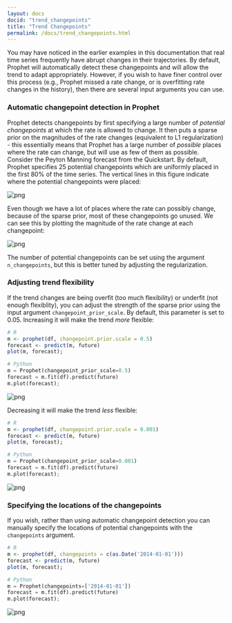 ```yaml
---
layout: docs
docid: "trend_changepoints"
title: "Trend Changepoints"
permalink: /docs/trend_changepoints.html
---
```

You may have noticed in the earlier examples in this documentation that real time series frequently have abrupt changes in their trajectories. By default, Prophet will automatically detect these changepoints and will allow the trend to adapt appropriately. However, if you wish to have finer control over this process (e.g., Prophet missed a rate change, or is overfitting rate changes in the history), then there are several input arguments you can use.

### Automatic changepoint detection in Prophet
Prophet detects changepoints by first specifying a large number of *potential changepoints* at which the rate is allowed to change. It then puts a sparse prior on the magnitudes of the rate changes (equivalent to L1 regularization) - this essentially means that Prophet has a large number of *possible* places where the rate can change, but will use as few of them as possible. Consider the Peyton Manning forecast from the Quickstart. By default, Prophet specifies 25 potential changepoints which are uniformly placed in the first 80% of the time series. The vertical lines in this figure indicate where the potential changepoints were placed:

 
![png](/prophet/static/trend_changepoints_files/trend_changepoints_4_0.png) 


Even though we have a lot of places where the rate can possibly change, because of the sparse prior, most of these changepoints go unused. We can see this by plotting the magnitude of the rate change at each changepoint:

 
![png](/prophet/static/trend_changepoints_files/trend_changepoints_6_0.png) 


The number of potential changepoints can be set using the argument `n_changepoints`, but this is better tuned by adjusting the regularization.

### Adjusting trend flexibility
If the trend changes are being overfit (too much flexibility) or underfit (not enough flexiblity), you can adjust the strength of the sparse prior using the input argument `changepoint_prior_scale`. By default, this parameter is set to 0.05. Increasing it will make the trend *more* flexible:

```R
# R
m <- prophet(df, changepoint.prior.scale = 0.5)
forecast <- predict(m, future)
plot(m, forecast);
```
```python
# Python
m = Prophet(changepoint_prior_scale=0.5)
forecast = m.fit(df).predict(future)
m.plot(forecast);
```
 
![png](/prophet/static/trend_changepoints_files/trend_changepoints_10_0.png) 


Decreasing it will make the trend *less* flexible:

```R
# R
m <- prophet(df, changepoint.prior.scale = 0.001)
forecast <- predict(m, future)
plot(m, forecast);
```
```python
# Python
m = Prophet(changepoint_prior_scale=0.001)
forecast = m.fit(df).predict(future)
m.plot(forecast);
```
 
![png](/prophet/static/trend_changepoints_files/trend_changepoints_13_0.png) 


### Specifying the locations of the changepoints

If you wish, rather than using automatic changepoint detection you can manually specify the locations of potential changepoints with the `changepoints` argument.

```R
# R
m <- prophet(df, changepoints = c(as.Date('2014-01-01')))
forecast <- predict(m, future)
plot(m, forecast);
```
```python
# Python
m = Prophet(changepoints=['2014-01-01'])
forecast = m.fit(df).predict(future)
m.plot(forecast);
```
 
![png](/prophet/static/trend_changepoints_files/trend_changepoints_17_0.png) 

